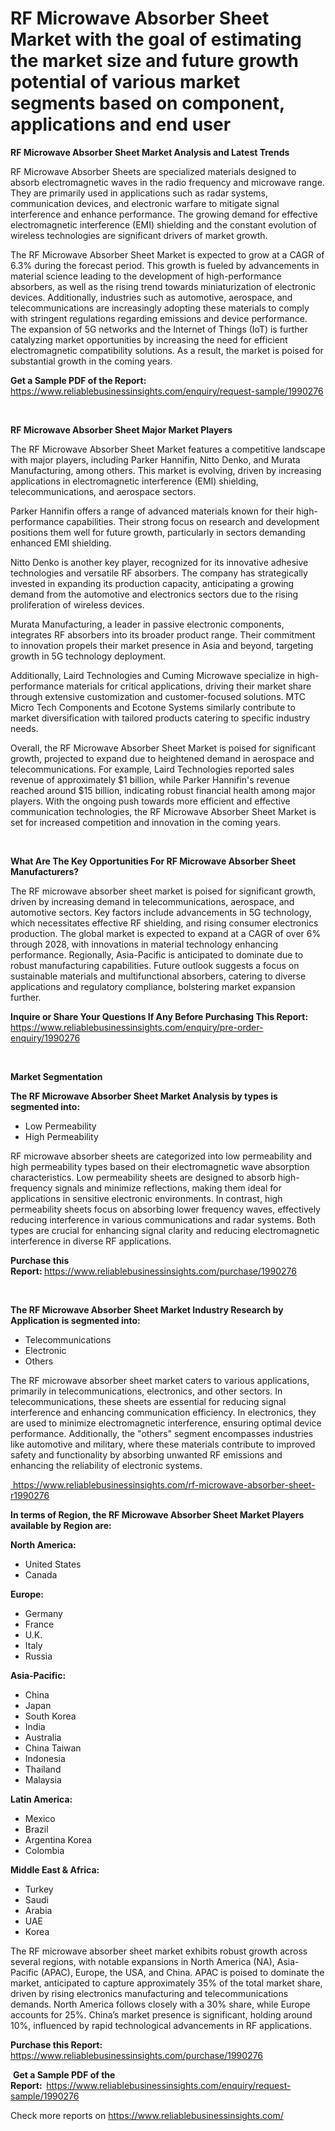 <p><h1>RF Microwave Absorber Sheet Market with the goal of estimating the market size and future growth potential of various market segments based on component, applications and end user</h1></p><p><strong>RF Microwave Absorber Sheet Market Analysis and Latest Trends</strong></p>
<p><p>RF Microwave Absorber Sheets are specialized materials designed to absorb electromagnetic waves in the radio frequency and microwave range. They are primarily used in applications such as radar systems, communication devices, and electronic warfare to mitigate signal interference and enhance performance. The growing demand for effective electromagnetic interference (EMI) shielding and the constant evolution of wireless technologies are significant drivers of market growth.</p><p>The RF Microwave Absorber Sheet Market is expected to grow at a CAGR of 6.3% during the forecast period. This growth is fueled by advancements in material science leading to the development of high-performance absorbers, as well as the rising trend towards miniaturization of electronic devices. Additionally, industries such as automotive, aerospace, and telecommunications are increasingly adopting these materials to comply with stringent regulations regarding emissions and device performance. The expansion of 5G networks and the Internet of Things (IoT) is further catalyzing market opportunities by increasing the need for efficient electromagnetic compatibility solutions. As a result, the market is poised for substantial growth in the coming years.</p></p>
<p><strong>Get a Sample PDF of the Report:&nbsp;</strong> <a href="https://www.reliablebusinessinsights.com/enquiry/request-sample/1990276?utm_campaign=2330&utm_medium=2&utm_source=Github&utm_content=ia&utm_term=10022025&utm_id=rf-microwave-absorber-sheet">https://www.reliablebusinessinsights.com/enquiry/request-sample/1990276</a></p>
<p>&nbsp;</p>
<p><strong>RF Microwave Absorber Sheet Major Market Players</strong></p>
<p><p>The RF Microwave Absorber Sheet Market features a competitive landscape with major players, including Parker Hannifin, Nitto Denko, and Murata Manufacturing, among others. This market is evolving, driven by increasing applications in electromagnetic interference (EMI) shielding, telecommunications, and aerospace sectors.</p><p>Parker Hannifin offers a range of advanced materials known for their high-performance capabilities. Their strong focus on research and development positions them well for future growth, particularly in sectors demanding enhanced EMI shielding.</p><p>Nitto Denko is another key player, recognized for its innovative adhesive technologies and versatile RF absorbers. The company has strategically invested in expanding its production capacity, anticipating a growing demand from the automotive and electronics sectors due to the rising proliferation of wireless devices.</p><p>Murata Manufacturing, a leader in passive electronic components, integrates RF absorbers into its broader product range. Their commitment to innovation propels their market presence in Asia and beyond, targeting growth in 5G technology deployment.</p><p>Additionally, Laird Technologies and Cuming Microwave specialize in high-performance materials for critical applications, driving their market share through extensive customization and customer-focused solutions. MTC Micro Tech Components and Ecotone Systems similarly contribute to market diversification with tailored products catering to specific industry needs.</p><p>Overall, the RF Microwave Absorber Sheet Market is poised for significant growth, projected to expand due to heightened demand in aerospace and telecommunications. For example, Laird Technologies reported sales revenue of approximately $1 billion, while Parker Hannifin's revenue reached around $15 billion, indicating robust financial health among major players. With the ongoing push towards more efficient and effective communication technologies, the RF Microwave Absorber Sheet Market is set for increased competition and innovation in the coming years.</p></p>
<p>&nbsp;</p>
<p><strong>What Are The Key Opportunities For RF Microwave Absorber Sheet Manufacturers?</strong></p>
<p><p>The RF microwave absorber sheet market is poised for significant growth, driven by increasing demand in telecommunications, aerospace, and automotive sectors. Key factors include advancements in 5G technology, which necessitates effective RF shielding, and rising consumer electronics production. The global market is expected to expand at a CAGR of over 6% through 2028, with innovations in material technology enhancing performance. Regionally, Asia-Pacific is anticipated to dominate due to robust manufacturing capabilities. Future outlook suggests a focus on sustainable materials and multifunctional absorbers, catering to diverse applications and regulatory compliance, bolstering market expansion further.</p></p>
<p><strong>Inquire or Share Your Questions If Any Before Purchasing This Report:</strong> <a href="https://www.reliablebusinessinsights.com/enquiry/pre-order-enquiry/1990276?utm_campaign=2330&utm_medium=2&utm_source=Github&utm_content=ia&utm_term=10022025&utm_id=rf-microwave-absorber-sheet">https://www.reliablebusinessinsights.com/enquiry/pre-order-enquiry/1990276</a></p>
<p>&nbsp;</p>
<p><strong>Market Segmentation</strong></p>
<p><strong>The RF Microwave Absorber Sheet Market Analysis by types is segmented into:</strong></p>
<p><ul><li>Low Permeability</li><li>High Permeability</li></ul></p>
<p><p>RF microwave absorber sheets are categorized into low permeability and high permeability types based on their electromagnetic wave absorption characteristics. Low permeability sheets are designed to absorb high-frequency signals and minimize reflections, making them ideal for applications in sensitive electronic environments. In contrast, high permeability sheets focus on absorbing lower frequency waves, effectively reducing interference in various communications and radar systems. Both types are crucial for enhancing signal clarity and reducing electromagnetic interference in diverse RF applications.</p></p>
<p><strong>Purchase this Report:&nbsp;</strong><a href="https://www.reliablebusinessinsights.com/purchase/1990276?utm_campaign=2330&utm_medium=2&utm_source=Github&utm_content=ia&utm_term=10022025&utm_id=rf-microwave-absorber-sheet">https://www.reliablebusinessinsights.com/purchase/1990276</a></p>
<p>&nbsp;</p>
<p><strong>The RF Microwave Absorber Sheet Market Industry Research by Application is segmented into:</strong></p>
<p><ul><li>Telecommunications</li><li>Electronic</li><li>Others</li></ul></p>
<p><p>The RF microwave absorber sheet market caters to various applications, primarily in telecommunications, electronics, and other sectors. In telecommunications, these sheets are essential for reducing signal interference and enhancing communication efficiency. In electronics, they are used to minimize electromagnetic interference, ensuring optimal device performance. Additionally, the "others" segment encompasses industries like automotive and military, where these materials contribute to improved safety and functionality by absorbing unwanted RF emissions and enhancing the reliability of electronic systems.</p></p>
<p><a href="https://www.reliablebusinessinsights.com/rf-microwave-absorber-sheet-r1990276?utm_campaign=2330&utm_medium=2&utm_source=Github&utm_content=ia&utm_term=10022025&utm_id=rf-microwave-absorber-sheet">&nbsp;https://www.reliablebusinessinsights.com/rf-microwave-absorber-sheet-r1990276</a></p>
<p><strong>In terms of Region, the RF Microwave Absorber Sheet Market Players available by Region are:</strong></p>
<p>
    <p> <strong> North America: </strong>
        <ul>
            <li>United States</li>
            <li>Canada</li>
        </ul>
        </p> 
    <p> <strong> Europe: </strong>
        <ul>
            <li>Germany</li>
            <li>France</li>
            <li>U.K.</li>
            <li>Italy</li>
            <li>Russia</li>
        </ul>
        </p> 
    <p> <strong> Asia-Pacific: </strong>
        <ul>
            <li>China</li>
            <li>Japan</li>
            <li>South Korea</li>
            <li>India</li>
            <li>Australia</li>
            <li>China Taiwan</li>
            <li>Indonesia</li>
            <li>Thailand</li>
            <li>Malaysia</li>
        </ul>
        </p> 
    <p> <strong> Latin America: </strong>
        <ul>
            <li>Mexico</li>
            <li>Brazil</li>
            <li>Argentina Korea</li>
            <li>Colombia</li>
        </ul>
        </p> 
    <p> <strong> Middle East & Africa: </strong>
        <ul>
            <li>Turkey</li>
            <li>Saudi</li>
            <li>Arabia</li>
            <li>UAE</li>
            <li>Korea</li>
        </ul>
    </p>
    </p>
<p><p>The RF microwave absorber sheet market exhibits robust growth across several regions, with notable expansions in North America (NA), Asia-Pacific (APAC), Europe, the USA, and China. APAC is poised to dominate the market, anticipated to capture approximately 35% of the total market share, driven by rising electronics manufacturing and telecommunications demands. North America follows closely with a 30% share, while Europe accounts for 25%. China’s market presence is significant, holding around 10%, influenced by rapid technological advancements in RF applications.</p></p>
<p><strong>Purchase this Report: </strong><a href="https://www.reliablebusinessinsights.com/purchase/1990276?utm_campaign=2330&utm_medium=2&utm_source=Github&utm_content=ia&utm_term=10022025&utm_id=rf-microwave-absorber-sheet">https://www.reliablebusinessinsights.com/purchase/1990276</a></p>
<p>&nbsp;<strong>Get a Sample PDF of the Report:&nbsp;&nbsp;</strong><a href="https://www.reliablebusinessinsights.com/enquiry/request-sample/1990276?utm_campaign=2330&utm_medium=2&utm_source=Github&utm_content=ia&utm_term=10022025&utm_id=rf-microwave-absorber-sheet">https://www.reliablebusinessinsights.com/enquiry/request-sample/1990276</a></p>
<p><strong></strong></p>
<p>Check more reports on <a href="https://www.reliablebusinessinsights.com/?utm_campaign=2330&utm_medium=2&utm_source=Github&utm_content=ia&utm_term=10022025&utm_id=rf-microwave-absorber-sheet">https://www.reliablebusinessinsights.com/</a></p>